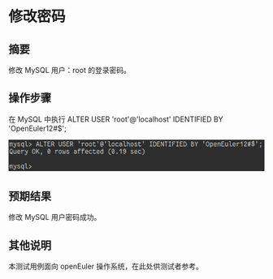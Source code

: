 # 修改密码

## 摘要

修改 MySQL 用户：root 的登录密码。

## 操作步骤

在 MySQL 中执行 ALTER USER 'root'@'localhost' IDENTIFIED BY 'OpenEuler12#$';

![修改密码](./img/修改密码.png)

## 预期结果

修改 MySQL 用户密码成功。

## 其他说明

本测试用例面向 openEuler 操作系统，在此处供测试者参考。
